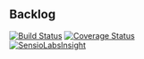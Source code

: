 Backlog
---

[![Build Status](https://travis-ci.org/Fedott/backlog.svg?branch=master)](https://travis-ci.org/Fedott/backlog)
[![Coverage Status](https://coveralls.io/repos/github/Fedott/backlog/badge.svg)](https://coveralls.io/github/Fedott/backlog)  
[![SensioLabsInsight](https://insight.sensiolabs.com/projects/57d9e08f-cb91-45ee-b8ba-8c1c157f7cbf/big.png)](https://insight.sensiolabs.com/projects/57d9e08f-cb91-45ee-b8ba-8c1c157f7cbf)

